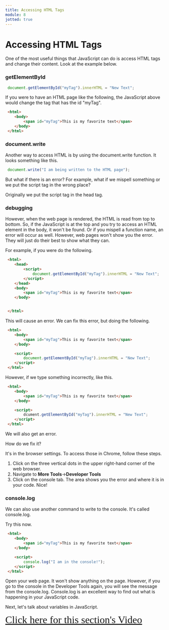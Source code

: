 ```yaml
---
title: Accessing HTML Tags
module: 8
jotted: true
---
```


# Accessing HTML Tags

One of the most useful things that JavaScript can do is access HTML tags and change their content. Look at the example below.

### getElementById

```js
 document.getElementById("myTag").innerHTML = "New Text";
```
If you were to have an HTML page like the following, the JavaScript above would change the tag that has the id "myTag".

```html
 <html>
    <body>
        <span id="myTag">This is my favorite text</span>
    </body>
 </html>
```
### document.write

Another way to access HTML is by using the document.write function.  It looks something like this.

```js
 document.write("I am being written to the HTML page");
```

But what if there is an error? For example, what if we mispell something or we put the script tag in the wrong place?

Originally we put the script tag in the head tag.

### debugging

However, when the web page is rendered, the HTML is read from top to bottom. So, if the JavaScript is at the top and you try to access an HTML element in the body, it won't be found.  Or if you mispell a function name, an error will occur as well.  However, web pages won't show you the error. They will just do their best to show what they can.  

For example, if you were do the following.

```html
 <html>
    <head>
        <script>
            document.getElementById("myTag").innerHTML = "New Text";
        </script>
    </head>
    <body>
        <span id="myTag">This is my favorite text</span>
    </body>


 </html>
```

This will cause an error. We can fix this error, but doing the following.


```html
 <html>
    <body>
        <span id="myTag">This is my favorite text</span>
    </body>

    <script>
        document.getElementById("myTag").innerHTML = "New Text";
    </script>
 </html>
```

However, if we type something incorrectly, like this.

```html
 <html>
    <body>
        <span id="myTag">This is my favorite text</span>
    </body>

    <script>
        dcument.getElementById("myTag").innerHTML = "New Text";
    </script>
 </html>
```
We will also get an error.

How do we fix it?

It's in the browser settings. To access those in Chrome, follow these steps.

1. Click on the three vertical dots in the upper right-hand corner of the web browser.
2. Navigate to **More Tools**->**Developer Tools**
3. Click on the console tab. The area shows you the error and where it is in your code. Nice!

### console.log

We can also use another command to write to the console. It's called console.log.

Try this now.

```html
 <html>
    <body>
        <span id="myTag">This is my favorite text</span>
    </body>

    <script>
        console.log("I am in the console!");
    </script>
 </html>
```

Open your web page. It won't show anything on the page. However, if you go to the console in the Developer Tools again, you will see the message from the console.log. Console.log is an excellent way to find out what is happening in your JavaScript code.

Next, let's talk about variables in JavaScript.

<!-- video -->
<a href="https://umontana.zoom.us/recording/share/nLX4YN7iloCtutSQ-s9sNWpHoEogIDNuBiMzFjWX5r6wIumekTziMw" target="_new" style="font-family:Ariel; font-size:32px;">Click here for this section's Video</a>